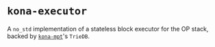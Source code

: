# `kona-executor`

A `no_std` implementation of a stateless block executor for the OP stack, backed by [`kona-mpt`](../mpt)'s `TrieDB`.
